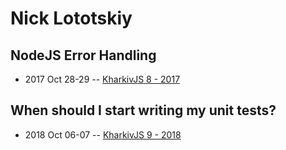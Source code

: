 # Nick Lototskiy

## NodeJS Error Handling
- 2017 Oct 28-29 -- [KharkivJS 8 - 2017](https://www.youtube.com/watch?v=ytatJN8yYn4)    
## When should I start writing my unit tests?
- 2018 Oct 06-07 -- [KharkivJS 9 - 2018](https://www.youtube.com/watch?v=LpE4vuJnCcA)    
